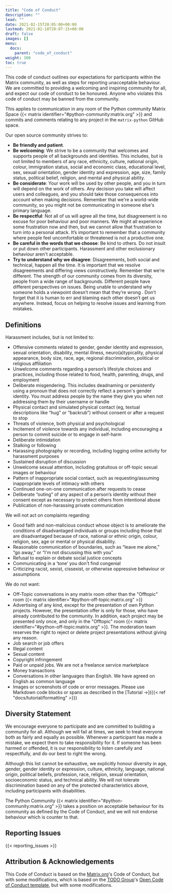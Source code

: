```yaml
---
title: "Code of Conduct"
description: ""
lead: ""
date: 2021-02-15T20:05:00+00:00
lastmod: 2021-02-18T20:07:15+00:00
draft: false
images: []
menu:
  docs:
    parent: "code_of_conduct"
weight: 300
toc: true
---
```


This code of conduct outlines our expectations for participants within the
Matrix community, as well as steps for reporting unacceptable behaviour.
We are committed to providing a welcoming and inspiring community for all,
and expect our code of conduct to be honoured. Anyone who violates this code
of conduct may be banned from the community.

This applies to communication in any room of the Python community Matrix Space
{{< matrix identifier="#python-community:matrix.org" >}} and commits and comments relating to any 
project in the `matrix-python` GitHub space.

Our open source community strives to:

- **Be friendly and patient**.
- **Be welcoming**: We strive to be a community that welcomes and supports
  people of all backgrounds and identities. This includes, but is not
  limited to members of any race, ethnicity, culture, national origin,
  colour, immigration status, social and economic class, educational level,
  sex, sexual orientation, gender identity and expression, age, size, family
  status, political belief, religion, and mental and physical ability.
- **Be considerate**: Your work will be used by other people, and you in
  turn will depend on the work of others. Any decision you take will
  affect users and colleagues, and you should take those consequences into
  account when making decisions. Remember that we're a world-wide community,
  so you might not be communicating in someone else's primary language.
- **Be respectful**: Not all of us will agree all the time, but disagreement
  is no excuse for poor behaviour and poor manners. We might all experience
  some frustration now and then, but we cannot allow that frustration to turn
  into a personal attack. It’s important to remember that a community where
  people feel uncomfortable or threatened is not a productive one.
- **Be careful in the words that we choose**: Be kind to others. Do not insult
  or put down other participants. Harassment and other exclusionary behaviour
  aren't acceptable.
- **Try to understand why we disagree**: Disagreements, both social and
  technical, happen all the time. It is important that we resolve disagreements
  and differing views constructively. Remember that we’re different. The
  strength of our community comes from its diversity, people from a wide range
  of backgrounds. Different people have different perspectives on issues. Being
  unable to understand why someone holds a viewpoint doesn’t mean that they’re
  wrong . Don’t forget that it is human to err and blaming each other doesn’t
  get us anywhere. Instead, focus on helping to resolve issues and learning
  from mistakes.

## Definitions

Harassment includes, but is not limited to:

- Offensive comments related to gender, gender identity and expression, sexual
  orientation, disability, mental illness, neuro(a)typicality, physical
  appearance, body size, race, age, regional discrimination, political or
  religious affiliation
- Unwelcome comments regarding a person’s lifestyle choices and practices,
  including those related to food, health, parenting, drugs, and employment
- Deliberate misgendering. This includes deadnaming or persistently using a
  pronoun that does not correctly reflect a person's gender identity. You must
  address people by the name they give you when not addressing them by their
  username or handle
- Physical contact and simulated physical contact (eg, textual descriptions
  like “hug” or “backrub”) without consent or after a request to stop
- Threats of violence, both physical and psychological
- Incitement of violence towards any individual, including encouraging a
  person to commit suicide or to engage in self-harm
- Deliberate intimidation
- Stalking or following
- Harassing photography or recording, including logging online activity for
  harassment purposes
- Sustained disruption of discussion
- Unwelcome sexual attention, including gratuitous or off-topic sexual images
  or behaviour
- Pattern of inappropriate social contact, such as requesting/assuming
  inappropriate levels of intimacy with others
- Continued one-on-one communication after requests to cease
- Deliberate “outing” of any aspect of a person’s identity without their
  consent except as necessary to protect others from intentional abuse
- Publication of non-harassing private communication

We will not act on complaints regarding:

- Good faith and non-malicious conduct whose object is to ameliorate the
  conditions of disadvantaged individuals or groups including those that are
  disadvantaged because of race, national or ethnic origin, colour, religion,
  sex, age or mental or physical disability.
- Reasonable communication of boundaries, such as “leave me alone,” “go away,”
  or “I'm not discussing this with you”
- Refusal to explain or debate social justice concepts
- Communicating in a ‘tone’ you don't find congenial
- Criticizing racist, sexist, cissexist, or otherwise oppressive behaviour or
  assumptions

We do not want:

- Off-Topic conversations in any matrix room other than the "Offtopic" room 
  {{< matrix identifier="#python-off-topic:matrix.org" >}}
- Advertising of any kind, except for the presentation of own Python projects. 
  However, the presentation offer is only for those, who have already 
  contributed to the community. In addition, each project may be presented 
  only once, and only in the "Offtopic" room 
  {{< matrix identifier="#python-off-topic:matrix.org" >}}. 
  The moderation team reserves the right to reject or delete project 
  presentations without giving any reason. 
- Job search or job offers
- Illegal content
- Sexual content
- Copyright infringement
- Paid or unpaid jobs. We are not a freelance service marketplace 
- Money transactions
- Conversations in other languages than English. We have agreed on English as
  common language
- Images or screenshots of code or error messages. Please use Markdown code
  blocks or spans as described in the [Tutorial →]({{< ref "docs/tutorial/formatting" >}})

## Diversity Statement

We encourage everyone to participate and are committed to building a community
for all. Although we will fail at times, we seek to treat everyone both as
fairly and equally as possible. Whenever a participant has made a mistake, we
expect them to take responsibility for it. If someone has been harmed or
offended, it is our responsibility to listen carefully and respectfully, and do
our best to right the wrong.

Although this list cannot be exhaustive, we explicitly honour diversity in age,
gender, gender identity or expression, culture, ethnicity, language, national
origin, political beliefs, profession, race, religion, sexual orientation,
socioeconomic status, and technical ability. We will not tolerate
discrimination based on any of the protected characteristics above, including
participants with disabilities.

The Python Community {{< matrix identifier="#python-community:matrix.org" >}} 
takes a position on acceptable behaviour for its community as defined by the 
Code of Conduct, and we will not endorse behaviour which is counter to that.

## Reporting Issues

{{< reporting_issues >}}

## Attribution & Acknowledgements

This Code of Conduct is based on the
[Matrix.org](https://matrix.org/legal/code-of-conduct)'s Code of Conduct, but
with some modifications, which is based on the
[TODO Group](https://twitter.com/todogroup)'s
[Open Code of Conduct template](https://github.com/todogroup/opencodeofconduct),
but with some modifications.
